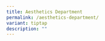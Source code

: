 ```yaml
---
title: Aesthetics Department
permalink: /aesthetics-department/
variant: tiptap
description: ""
---
```

